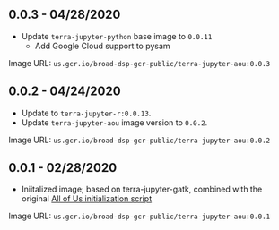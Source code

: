 ## 0.0.3 - 04/28/2020

- Update `terra-jupyter-python` base image to `0.0.11`
  - Add Google Cloud support to pysam

Image URL: `us.gcr.io/broad-dsp-gcr-public/terra-jupyter-aou:0.0.3`

## 0.0.2 - 04/24/2020

- Update to `terra-jupyter-r:0.0.13`.
- Update `terra-jupyter-aou` image version to `0.0.2`.

Image URL: `us.gcr.io/broad-dsp-gcr-public/terra-jupyter-aou:0.0.2`

## 0.0.1 - 02/28/2020

- Iniitalized image; based on terra-jupyter-gatk, combined with the original
  [All of Us initialization script](https://github.com/all-of-us/workbench/blob/5ee08d7cd8f069963e5d35877b711c0643e1c8b5/api/cluster-resources/initialize_notebook_cluster.sh)

Image URL: `us.gcr.io/broad-dsp-gcr-public/terra-jupyter-aou:0.0.1`
